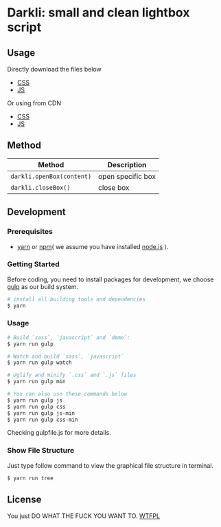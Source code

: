 # Darkli: small and clean lightbox script

## Usage

Directly download the files below
  - [CSS](https://raw.githubusercontent.com/akccakcctw/darkli/master/dist/darkli.min.css)
  - [JS](https://raw.githubusercontent.com/akccakcctw/darkli/master/dist/darkli.min.js)

Or using from CDN
  - [CSS](https://cdn.rawgit.com/akccakcctw/darkli/master/dist/darkli.min.css)
  - [JS](https://cdn.rawgit.com/akccakcctw/darkli/master/dist/darkli.min.js)

## Method

| Method                        | Description |
| ----------------------------- | ----------- |
| `darkli.openBox(content)`  | open specific box |
| `darkli.closeBox()`        | close box |

## Development

### Prerequisites

- [yarn](https://yarnpkg.com/) or [npm](https://www.npmjs.com/)( we assume you have installed [node.js](https://nodejs.org/en/) ).

### Getting Started

Before coding, you need to install packages for development, we choose [gulp](http://gulpjs.com/) as our build system.

```bash
# install all building tools and dependencies
$ yarn
```

### Usage

```bash
# Build `sass`, `javascript` and `demo`:
$ yarn run gulp

# Watch and build `sass`, `javascript`
$ yarn run gulp watch

# Uglify and minify `.css` and `.js` files
$ yarn run gulp min

# You can also use these commands below
$ yarn run gulp js
$ yarn run gulp css
$ yarn run gulp js-min
$ yarn run gulp css-min

```

Checking gulpfile.js for more details.

### Show File Structure

Just type follow command to view the graphical file structure in terminal.

```bash
$ yarn run tree
```

## License
You just DO WHAT THE FUCK YOU WANT TO. [WTFPL](https://github.com/akccakcctw/darkli/blob/master/LICENSE)
